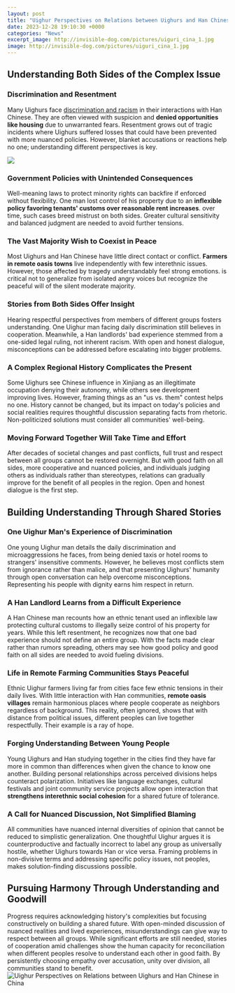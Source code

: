 ```yaml
---
layout: post
title: "Uighur Perspectives on Relations between Uighurs and Han Chinese in China"
date: 2023-12-28 19:10:30 +0000
categories: "News"
excerpt_image: http://invisible-dog.com/pictures/uiguri_cina_1.jpg
image: http://invisible-dog.com/pictures/uiguri_cina_1.jpg
---
```


## Understanding Both Sides of the Complex Issue
### Discrimination and Resentment 
Many Uighurs face [discrimination and racism](https://logurl.github.io/2024-01-08-u82f1-u4f26-u7fa4-u5c9b-u4e4b-u65c5/) in their interactions with Han Chinese. They are often viewed with suspicion and **denied opportunities like housing** due to unwarranted fears. Resentment grows out of tragic incidents where Uighurs suffered losses that could have been prevented with more nuanced policies. However, blanket accusations or reactions help no one; understanding different perspectives is key.

![](https://i.ytimg.com/vi/KnV7ajebXwM/hqdefault.jpg)
### Government Policies with Unintended Consequences  
Well-meaning laws to protect minority rights can backfire if enforced without flexibility. One man lost control of his property due to an **inflexible policy favoring tenants' customs over reasonable rent increases**. over time, such cases breed mistrust on both sides. Greater cultural sensitivity and balanced judgment are needed to avoid further tensions.
### The Vast Majority Wish to Coexist in Peace
Most Uighurs and Han Chinese have little direct contact or conflict. **Farmers in remote oasis towns** live independently with few interethnic issues. However, those affected by tragedy understandably feel strong emotions. is critical not to generalize from isolated angry voices but recognize the peaceful will of the silent moderate majority.
### Stories from Both Sides Offer Insight  
Hearing respectful perspectives from members of different groups fosters understanding. One Uighur man facing daily discrimination still believes in cooperation. Meanwhile, a Han landlords' bad experience stemmed from a one-sided legal ruling, not inherent racism. With open and honest dialogue, misconceptions can be addressed before escalating into bigger problems.
### A Complex Regional History Complicates the Present 
Some Uighurs see Chinese influence in Xinjiang as an illegitimate occupation denying their autonomy, while others see development improving lives. However, framing things as an "us vs. them" contest helps no one. History cannot be changed, but its impact on today's policies and social realities requires thoughtful discussion separating facts from rhetoric. Non-politicized solutions must consider all communities' well-being.
### Moving Forward Together Will Take Time and Effort
After decades of societal changes and past conflicts, full trust and respect between all groups cannot be restored overnight. But with good faith on all sides, more cooperative and nuanced policies, and individuals judging others as individuals rather than stereotypes, relations can gradually improve for the benefit of all peoples in the region. Open and honest dialogue is the first step.
## Building Understanding Through Shared Stories
### One Uighur Man's Experience of Discrimination 
One young Uighur man details the daily discrimination and microaggressions he faces, from being denied taxis or hotel rooms to strangers' insensitive comments. However, he believes most conflicts stem from ignorance rather than malice, and that presenting Uighurs' humanity through open conversation can help overcome misconceptions. Representing his people with dignity earns him respect in return.
### A Han Landlord Learns from a Difficult Experience  
A Han Chinese man recounts how an ethnic tenant used an inflexible law protecting cultural customs to illegally seize control of his property for years. While this left resentment, he recognizes now that one bad experience should not define an entire group. With the facts made clear rather than rumors spreading, others may see how good policy and good faith on all sides are needed to avoid fueling divisions.  
### Life in Remote Farming Communities Stays Peaceful
Ethnic Uighur farmers living far from cities face few ethnic tensions in their daily lives. With little interaction with Han communities, **remote oasis villages** remain harmonious places where people cooperate as neighbors regardless of background. This reality, often ignored, shows that with distance from political issues, different peoples can live together respectfully. Their example is a ray of hope.
### Forging Understanding Between Young People
Young Uighurs and Han studying together in the cities find they have far more in common than differences when given the chance to know one another. Building personal relationships across perceived divisions helps counteract polarization. Initiatives like language exchanges, cultural festivals and joint community service projects allow open interaction that **strengthens interethnic social cohesion** for a shared future of tolerance.
### A Call for Nuanced Discussion, Not Simplified Blaming  
All communities have nuanced internal diversities of opinion that cannot be reduced to simplistic generalization. One thoughtful Uighur argues it is counterproductive and factually incorrect to label any group as universally hostile, whether Uighurs towards Han or vice versa. Framing problems in non-divisive terms and addressing specific policy issues, not peoples, makes solution-finding discussions possible.
## Pursuing Harmony Through Understanding and Goodwill
Progress requires acknowledging history's complexities but focusing constructively on building a shared future. With open-minded discussion of nuanced realities and lived experiences, misunderstandings can give way to respect between all groups. While significant efforts are still needed, stories of cooperation amid challenges show the human capacity for reconciliation when different peoples resolve to understand each other in good faith. By persistently choosing empathy over accusation, unity over division, all communities stand to benefit.
![Uighur Perspectives on Relations between Uighurs and Han Chinese in China](http://invisible-dog.com/pictures/uiguri_cina_1.jpg)